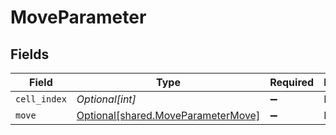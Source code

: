 # MoveParameter


## Fields

| Field                                                                              | Type                                                                               | Required                                                                           | Description                                                                        |
| ---------------------------------------------------------------------------------- | ---------------------------------------------------------------------------------- | ---------------------------------------------------------------------------------- | ---------------------------------------------------------------------------------- |
| `cell_index`                                                                       | *Optional[int]*                                                                    | :heavy_minus_sign:                                                                 | N/A                                                                                |
| `move`                                                                             | [Optional[shared.MoveParameterMove]](undefined/models/shared/moveparametermove.md) | :heavy_minus_sign:                                                                 | N/A                                                                                |